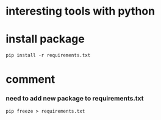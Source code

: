 # interesting tools with python

# install package
```shell
pip install -r requirements.txt
```

# comment

### need to add new package to requirements.txt
```shell
pip freeze > requirements.txt
```
